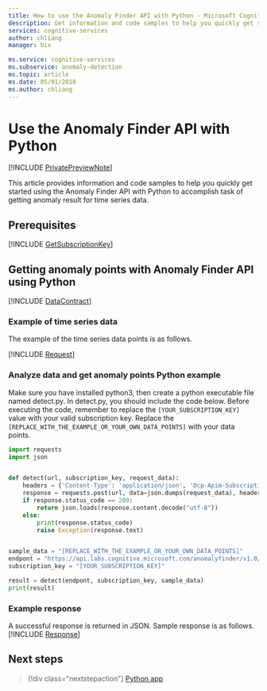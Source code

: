```yaml
---
title: How to use the Anomaly Finder API with Python - Microsoft Cognitive Services | Microsoft Docs
description: Get information and code samples to help you quickly get started using Anomaly Finder with Python in Cognitive Services.
services: cognitive-services
author: chliang
manager: bix

ms.service: cognitive-services
ms.subservice: anomaly-detection
ms.topic: article
ms.date: 05/01/2018
ms.author: chliang
---
```


# Use the Anomaly Finder API with Python

[!INCLUDE [PrivatePreviewNote](../../../../../includes/cognitive-services-anomaly-finder-private-preview-note.md)]

This article provides information and code samples to help you quickly get started using the Anomaly Finder API with Python to accomplish task of getting anomaly result for time series data.

## Prerequisites

[!INCLUDE [GetSubscriptionKey](../includes/get-subscription-key.md)]

## Getting anomaly points with Anomaly Finder API using Python 

[!INCLUDE [DataContract](../includes/datacontract.md)]

### Example of time series data

The example of the time series data points is as follows.

[!INCLUDE [Request](../includes/request.md)]

### Analyze data and get anomaly points Python example

Make sure you have installed python3, then create a python executable file named detect.py. In detect.py, you should include the code below. 
Before executing the code, remember to replace the `[YOUR_SUBSCRIPTION_KEY]` value with your valid subscription key.
Replace the `[REPLACE_WITH_THE_EXAMPLE_OR_YOUR_OWN_DATA_POINTS]` with your data points.

```python
import requests
import json


def detect(url, subscription_key, request_data):
    headers = {'Content-Type': 'application/json', 'Ocp-Apim-Subscription-Key': subscription_key}
    response = requests.post(url, data=json.dumps(request_data), headers=headers)
    if response.status_code == 200:
        return json.loads(response.content.decode("utf-8"))
    else:
        print(response.status_code)
        raise Exception(response.text)


sample_data = "[REPLACE_WITH_THE_EXAMPLE_OR_YOUR_OWN_DATA_POINTS]"
endpont = "https://api.labs.cognitive.microsoft.com/anomalyfinder/v1.0/anomalydetection"
subscription_key = "[YOUR_SUBSCRIPTION_KEY]"

result = detect(endpont, subscription_key, sample_data)
print(result)

```

### Example response

A successful response is returned in JSON. Sample response is as follows.
[!INCLUDE [Response](../includes/response.md)]

## Next steps

> [!div class="nextstepaction"]
> [Python app](../tutorials/python-tutorial.md)
